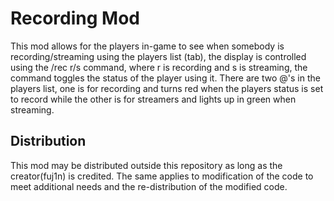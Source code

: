 Recording Mod
=============

This mod allows for the players in-game to see when somebody is recording/streaming using the players list (tab), the display is controlled using the /rec r/s command, where r is recording and s is streaming, the command toggles the status of the player using it.
There are two @'s in the players list, one is for recording and turns red when the players status is set to record while the other is for streamers and lights up in green when streaming.

Distribution
------------

This mod may be distributed outside this repository as long as the creator(fuj1n) is credited. The same applies to modification of the code to meet additional needs and the re-distribution of the modified code.
